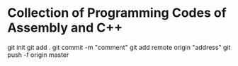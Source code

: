 # Collection of Programming Codes of Assembly and C++


git init
git add .
git commit -m "comment"
git add remote origin "address"
git push -f origin master
